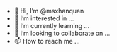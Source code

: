 - 👋 Hi, I’m @msxhanquan
- 👀 I’m interested in ...
- 🌱 I’m currently learning ...
- 💞️ I’m looking to collaborate on ...
- 📫 How to reach me ...

<!---
msxhanquan/msxhanquan is a ✨ special ✨ repository because its `README.md` (this file) appears on your GitHub profile.
You can click the Preview link to take a look at your changes.
--->
